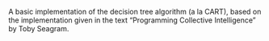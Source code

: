 A basic implementation of the decision tree algorithm (a la CART), based on the implementation given in the text “Programming Collective Intelligence” by Toby Seagram.